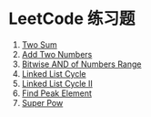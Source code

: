 LeetCode 练习题
===============
1. [Two Sum](src/twoSum.md)
2. [Add Two Numbers](src/addTwoNumbers.md)
201. [Bitwise AND of Numbers Range](./src/bitwiseANDofNumbersRange.md)
141. [Linked List Cycle](src/linkedListCycle.md)
142. [Linked List Cycle II](src/linkedListCycleII.md)
162. [Find Peak Element](src/findPeakElement.md)
372. [Super Pow](src/superPow.md)
